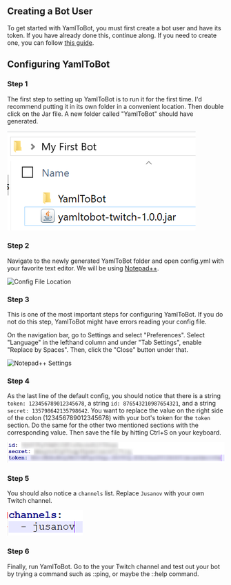 ## Creating a Bot User

To get started with YamlToBot, you must first create a bot user and have its token. If you have already done this, continue along. If you need to create one, you can follow [this guide](https://yamltobot.com/wiki/twitch/Creating-a-Bot-User).

## Configuring YamlToBot

### Step 1

The first step to setting up YamlToBot is to run it for the first time. I'd recommend putting it in its own folder in a convenient location. Then double click on the Jar file. A new folder called "YamlToBot" should have generated.

![Run Initial Jar](wikicontent/_images/twitch/Getting-Started-1.png)

### Step 2

Navigate to the newly generated YamlToBot folder and open config.yml with your favorite text editor. We will be using [Notepad++](https://notepad-plus-plus.org/).

![Config File Location](wikicontent/discord/assets/Getting-Started-2.png)

### Step 3

This is one of the most important steps for configuring YamlToBot. If you do not do this step, YamlToBot might have errors reading your config file.

On the navigation bar, go to Settings and select "Preferences". Select "Language" in the lefthand column and under "Tab Settings", enable "Replace by Spaces". Then, click the "Close" button under that.

![Notepad++ Settings](wikicontent/discord/assets/Getting-Started-3.png)

### Step 4

As the last line of the default config, you should notice that there is a string ```token: 123456789012345678```, a string ```id: 876543210987654321```, and a string ```secret: 135798642135798642```. You want to replace the value on the right side of the colon (123456789012345678) with your bot's token for the ```token``` section. Do the same for the other two mentioned sections with the corresponding value. Then save the file by hitting Ctrl+S on your keyboard.

![Configure token, id, and secret](wikicontent/_images/twitch/Getting-Started-4.png)

### Step 5

You should also notice a ```channels``` list. Replace ```Jusanov``` with your own Twitch channel.

![Configure Channels](wikicontent/_images/twitch/Getting-Started-5.png)

### Step 6

Finally, run YamlToBot. Go to the your Twitch channel and test out your bot by trying a command such as ::ping, or maybe the ::help command.
